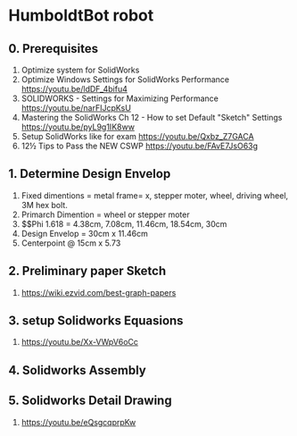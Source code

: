 # HumboldtBot robot

## 0. Prerequisites
1. Optimize system for SolidWorks
  1. Optimize Windows Settings for SolidWorks Performance
     https://youtu.be/ldDF_4bifu4
  1. SOLIDWORKS - Settings for Maximizing Performance
     https://youtu.be/narFIJcpKsU
1. Mastering the SolidWorks Ch 12 - How to set Default "Sketch" Settings
https://youtu.be/pyL9g1IK8ww
1. Setup SolidWorks like for exam
   https://youtu.be/Qxbz_Z7GACA
1. 12½ Tips to Pass the NEW CSWP
https://youtu.be/FAvE7JsO63g


## 1. Determine Design Envelop
  1. Fixed dimentions = metal frame= x, stepper moter, wheel, driving wheel, 3M hex bolt.  
  1. Primarch Dimention = wheel or stepper moter 
  1. $$Phi 1.618 = 4.38cm, 7.08cm, 11.46cm, 18.54cm, 30cm
  1. Design Envelop = 30cm x 11.46cm
  1. Centerpoint @ 15cm x 5.73
## 2. Preliminary paper Sketch 
  1. https://wiki.ezvid.com/best-graph-papers
## 3. setup Solidworks Equasions 
  1. https://youtu.be/Xx-VWpV6oCc
## 4. Solidworks Assembly 
## 5. Solidworks Detail Drawing
  1. https://youtu.be/eQsgcqprpKw
  

